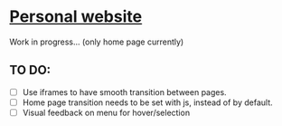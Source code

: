 # [Personal website](https://garamburor.github.io/)
Work in progress... (only home page currently)

## TO DO:
- [ ] Use iframes to have smooth transition between pages.
- [ ] Home page transition needs to be set with js, instead of by default.
- [ ] Visual feedback on menu for hover/selection

